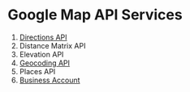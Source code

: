 # Google Map API Services

 1. [Directions API](http://github.com/fungio/fungio-google-map/blob/master/doc/usage/services/directions/directions.md)
 2. Distance Matrix API
 3. Elevation API
 4. [Geocoding API](http://github.com/fungio/fungio-google-map/blob/master/doc/usage/services/geocoding/geocoder.md)
 5. Places API
 6. [Business Account](http://github.com/fungio/fungio-google-map/blob/master/doc/usage/services/business_account.md)
